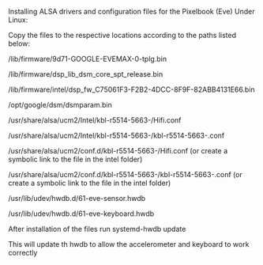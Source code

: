 Installing ALSA drivers and configuration files for the Pixelbook (Eve) Under Linux:

Copy the files to the respective locations according to the paths listed below:

/lib/firmware/9d71-GOOGLE-EVEMAX-0-tplg.bin

/lib/firmware/dsp_lib_dsm_core_spt_release.bin

/lib/firmware/intel/dsp_fw_C75061F3-F2B2-4DCC-8F9F-82ABB4131E66.bin

/opt/google/dsm/dsmparam.bin

/usr/share/alsa/ucm2/Intel/kbl-r5514-5663-/Hifi.conf

/usr/share/alsa/ucm2/Intel/kbl-r5514-5663-/kbl-r5514-5663-.conf

/usr/share/alsa/ucm2/conf.d/kbl-r5514-5663-/Hifi.conf (or create a symbolic link to the file in the intel folder)

/usr/share/alsa/ucm2/conf.d/kbl-r5514-5663-/kbl-r5514-5663-.conf (or create a symbolic link to the file in the intel folder)

/usr/lib/udev/hwdb.d/61-eve-sensor.hwdb

/usr/lib/udev/hwdb.d/61-eve-keyboard.hwdb


After installation of the files run
systemd-hwdb update

This will update th hwdb to allow the accelerometer and keyboard to work correctly
